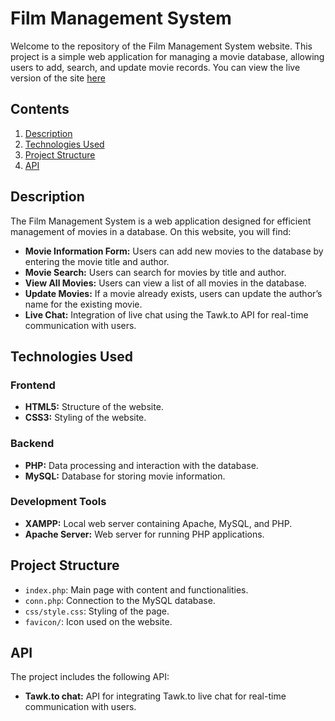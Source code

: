 # Film Management System

Welcome to the repository of the Film Management System website. This project is a simple web application for managing a movie database, allowing users to add, search, and update movie records. You can view the live version of the site [here](http://app-filmy.wz.cz:8080)

## Contents

1. [Description](#description)
2. [Technologies Used](#technologies-used)
3. [Project Structure](#project-structure)
4. [API](#api)

## Description

The Film Management System is a web application designed for efficient management of movies in a database. On this website, you will find:

- **Movie Information Form:** Users can add new movies to the database by entering the movie title and author.
- **Movie Search:** Users can search for movies by title and author.
- **View All Movies:** Users can view a list of all movies in the database.
- **Update Movies:** If a movie already exists, users can update the author’s name for the existing movie.
- **Live Chat:** Integration of live chat using the Tawk.to API for real-time communication with users.

## Technologies Used

### Frontend

- **HTML5:** Structure of the website.
- **CSS3:** Styling of the website.

### Backend

- **PHP:** Data processing and interaction with the database.
- **MySQL:** Database for storing movie information.

### Development Tools

- **XAMPP:** Local web server containing Apache, MySQL, and PHP.
- **Apache Server:** Web server for running PHP applications.

## Project Structure

- `index.php`: Main page with content and functionalities.
- `conn.php`: Connection to the MySQL database.
- `css/style.css`: Styling of the page.
- `favicon/`: Icon used on the website.

## API

The project includes the following API:

- **Tawk.to chat:** API for integrating Tawk.to live chat for real-time communication with users.
